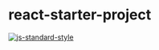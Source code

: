 # react-starter-project

[![js-standard-style](https://cdn.rawgit.com/feross/standard/master/badge.svg)](http://standardjs.com)
